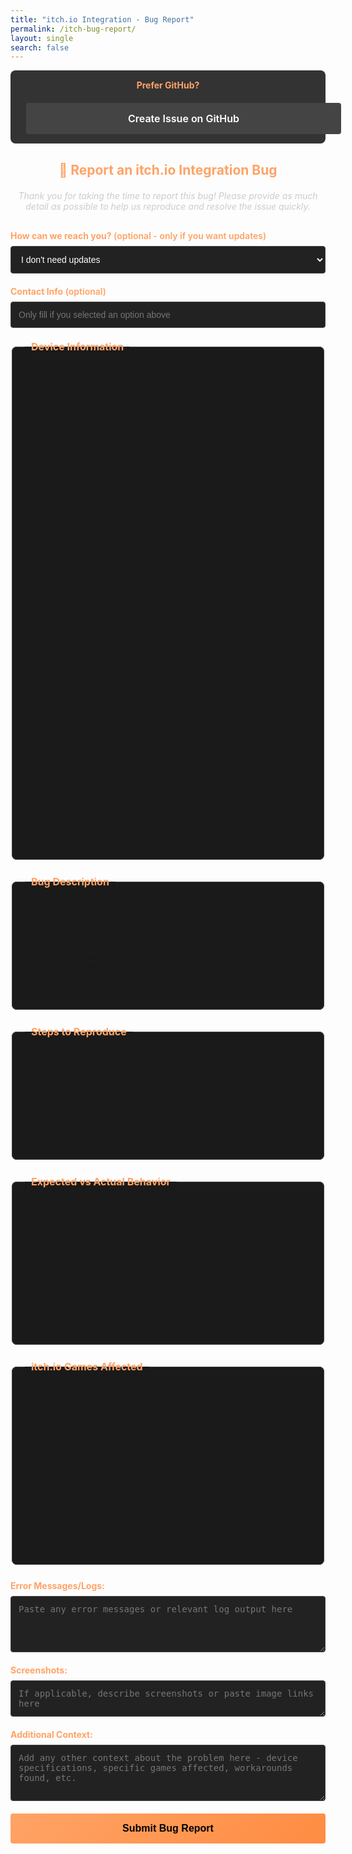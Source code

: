 ```yaml
---
title: "itch.io Integration - Bug Report"
permalink: /itch-bug-report/
layout: single
search: false
---
```


<div class="github-option">
  <p><strong>Prefer GitHub?</strong> 
  <a href="https://github.com/SDK-Innovation/JunkStoreBugs/issues" class="btn btn--secondary">
    Create Issue on GitHub
  </a></p>
</div>

<form action="https://formspree.io/f/YOUR_FORM_ID" method="POST" class="bug-report-form">
  <h2>🐛 Report an itch.io Integration Bug</h2>
  <p><em>Thank you for taking the time to report this bug! Please provide as much detail as possible to help us reproduce and resolve the issue quickly.</em></p>
  
  <!-- Contact Information -->
  <div class="form-group">
    <label for="contact-method"><strong>How can we reach you?</strong> (optional - only if you want updates)</label>
    <select name="contact-method" id="contact-method">
      <option value="">I don't need updates</option>
      <option value="discord">Discord username</option>
      <option value="reddit">Reddit username</option>
      <option value="email">Email address</option>
    </select>
  </div>

  <div class="form-group">
    <label for="contact-info"><strong>Contact Info</strong> (optional)</label>
    <input type="text" name="contact-info" id="contact-info" 
           placeholder="Only fill if you selected an option above">
  </div>

  <!-- Device Information -->
  <fieldset class="form-section">
    <legend><strong>Device Information</strong></legend>
    
    <div class="form-group">
      <label><strong>Device:</strong></label>
      <div class="checkbox-group">
        <label><input type="checkbox" name="device" value="Steam Deck"> Steam Deck</label>
        <label><input type="checkbox" name="device" value="ASUS ROG Ally"> ASUS ROG Ally</label>
        <label><input type="checkbox" name="device" value="Lenovo Legion Go"> Lenovo Legion Go</label>
        <label><input type="checkbox" name="device" value="GPD"> GPD</label>
        <label><input type="checkbox" name="device" value="AYA NEO"> AYA NEO</label>
        <label><input type="checkbox" name="device" value="Desktop PC"> Desktop PC</label>
        <label><input type="checkbox" name="device" value="Laptop"> Laptop</label>
        <label><input type="checkbox" name="device" value="Other handheld"> Other handheld</label>
        <label><input type="checkbox" name="device" value="Other"> Other</label>
      </div>
      <input type="text" name="device-specify" placeholder="Specify if 'Other handheld' or 'Other' selected" style="margin-top: 8px;">
    </div>

    <div class="form-group">
      <label><strong>Operating System:</strong></label>
      <div class="checkbox-group">
        <label><input type="checkbox" name="os" value="SteamOS"> SteamOS</label>
        <label><input type="checkbox" name="os" value="Bazzite"> Bazzite</label>
        <label><input type="checkbox" name="os" value="Ubuntu"> Ubuntu</label>
        <label><input type="checkbox" name="os" value="Arch Linux"> Arch Linux</label>
        <label><input type="checkbox" name="os" value="Fedora"> Fedora</label>
        <label><input type="checkbox" name="os" value="Other Linux"> Other Linux distribution</label>
      </div>
      <input type="text" name="os-specify" placeholder="Specify if 'Other Linux distribution' selected" style="margin-top: 8px;">
    </div>

    <div class="form-group">
      <label for="os-version"><strong>OS Version/Build:</strong></label>
      <input type="text" name="os-version" id="os-version" placeholder="e.g., SteamOS 3.5.7, Ubuntu 22.04">
    </div>
  </fieldset>

  <!-- Bug Description -->
  <fieldset class="form-section">
    <legend><strong>Bug Description</strong></legend>
    
    <div class="form-group">
      <label for="what-happened"><strong>What happened:</strong></label>
      <textarea name="what-happened" id="what-happened" rows="4" required 
                placeholder="Describe what happened versus what you expected to happen. Include any error messages you saw."></textarea>
    </div>
  </fieldset>

  <!-- Steps to Reproduce -->
  <fieldset class="form-section">
    <legend><strong>Steps to Reproduce</strong></legend>
    
    <div class="form-group">
      <label for="steps"><strong>Please list the exact steps someone else could follow to reproduce this bug:</strong></label>
      <textarea name="steps" id="steps" rows="6" required 
                placeholder="1. Open JunkStore 2.0 extension&#10;2. Navigate to '...'&#10;3. Click on '...'&#10;4. Enter/select '...'&#10;5. Observe the error/unexpected behavior"></textarea>
    </div>
  </fieldset>

  <!-- Expected vs Actual Behavior -->
  <fieldset class="form-section">
    <legend><strong>Expected vs Actual Behavior</strong></legend>
    
    <div class="form-group">
      <label for="expected-behavior"><strong>What should have happened:</strong></label>
      <textarea name="expected-behavior" id="expected-behavior" rows="3" required></textarea>
    </div>

    <div class="form-group">
      <label for="actual-behavior"><strong>What actually happened:</strong></label>
      <textarea name="actual-behavior" id="actual-behavior" rows="3" required></textarea>
    </div>
  </fieldset>

  <!-- itch.io Games Affected -->
  <fieldset class="form-section">
    <legend><strong>itch.io Games Affected</strong></legend>
    
    <div class="form-group">
      <label><strong>How many games are affected:</strong></label>
      <div class="radio-group">
        <label><input type="radio" name="games-affected" value="single"> Single game (specify below)</label>
        <label><input type="radio" name="games-affected" value="multiple"> Multiple games (list below)</label>
        <label><input type="radio" name="games-affected" value="all"> All itch.io games</label>
        <label><input type="radio" name="games-affected" value="none"> No specific games (general functionality issue)</label>
      </div>
      <textarea name="games-list" rows="3" placeholder="List specific games here if applicable" style="margin-top: 8px;"></textarea>
    </div>
  </fieldset>

  <!-- Error Messages/Logs -->
  <div class="form-group">
    <label for="error-messages"><strong>Error Messages/Logs:</strong></label>
    <textarea name="error-messages" id="error-messages" rows="4" 
              placeholder="Paste any error messages or relevant log output here"></textarea>
  </div>

  <!-- Screenshots -->
  <div class="form-group">
    <label for="screenshots"><strong>Screenshots:</strong></label>
    <textarea name="screenshots" id="screenshots" rows="2" 
              placeholder="If applicable, describe screenshots or paste image links here"></textarea>
  </div>

  <!-- Additional Context -->
  <div class="form-group">
    <label for="additional-context"><strong>Additional Context:</strong></label>
    <textarea name="additional-context" id="additional-context" rows="4" 
              placeholder="Add any other context about the problem here - device specifications, specific games affected, workarounds found, etc."></textarea>
  </div>

  <input type="hidden" name="_subject" value="itch.io Bug Report">
  <input type="hidden" name="_next" value="https://junkstore.xyz/itch-bug-thanks/">
  
  <button type="submit" class="btn btn--primary btn--large">Submit Bug Report</button>
</form>

<style>
.github-option {
  background: #333;
  padding: 15px;
  border-radius: 8px;
  margin-bottom: 30px;
  text-align: center;
}

.github-option p {
  margin: 0;
  color: #ffa366;
}

.btn--secondary {
  background: #444;
  color: #fff;
  padding: 10px 20px;
  text-decoration: none;
  border-radius: 4px;
  margin-left: 10px;
  display: inline-block;
  transition: all 0.3s ease;
}

.btn--secondary:hover {
  background: #555;
  transform: translateY(-1px);
}

.bug-report-form {
  max-width: 700px;
  margin: 0 auto;
}

.form-section {
  border: 1px solid #444;
  border-radius: 8px;
  padding: 20px;
  margin-bottom: 25px;
  background: #1a1a1a;
}

.form-section legend {
  color: #ffa366;
  font-weight: 600;
  font-size: 16px;
  padding: 0 10px;
}

.form-group {
  margin-bottom: 20px;
}

.form-group label {
  display: block;
  margin-bottom: 8px;
  color: #ffa366;
  font-weight: 600;
}

.bug-report-form .checkbox-group label,
.bug-report-form .radio-group label {
  display: flex !important;
  align-items: flex-start !important;
  margin-bottom: 8px;
  font-weight: normal !important;
  color: #fff !important;
  line-height: 1.4;
  width: 100%;
  box-sizing: border-box;
  cursor: pointer;
}

.bug-report-form .checkbox-group input[type="checkbox"],
.bug-report-form .checkbox-group input[type="radio"],
.bug-report-form .radio-group input[type="checkbox"],
.bug-report-form .radio-group input[type="radio"] {
  width: auto !important;
  height: auto !important;
  margin: 0 8px 0 0 !important;
  padding: 0 !important;
  flex-shrink: 0;
  min-width: 16px;
  position: relative;
  vertical-align: baseline !important;
  line-height: 1 !important;
  display: inline-block !important;
  transform: translateY(7px) !important;
}

.form-group input,
.form-group select,
.form-group textarea {
  width: 100%;
  padding: 12px;
  border: 1px solid #444;
  background: #222;
  color: #fff;
  border-radius: 4px;
  font-size: 14px;
}

.form-group input:focus,
.form-group select:focus,
.form-group textarea:focus {
  outline: none;
  border-color: #ffa366;
}

.bug-report-form h2 {
  text-align: center;
  margin-bottom: 20px;
  color: #ffa366;
}

.bug-report-form p {
  text-align: center;
  color: #ccc;
  margin-bottom: 30px;
  font-style: italic;
}

.btn {
  display: block;
  width: 100%;
  padding: 15px;
  margin-top: 20px;
  font-size: 16px;
  font-weight: 600;
  text-align: center;
  text-decoration: none;
  border: none;
  border-radius: 4px;
  cursor: pointer;
  transition: all 0.3s ease;
}

.btn--primary {
  background: linear-gradient(135deg, #ffa366, #ff8c42);
  color: #000;
}

.btn--primary:hover {
  background: linear-gradient(135deg, #ff8c42, #ffa366);
  transform: translateY(-2px);
}
</style>